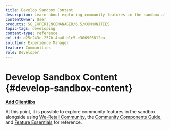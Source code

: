 ```yaml
---
title: Develop Sandbox Content
description: Learn about exploring community features in the sandbox alongside the Community Components Guide, and Feature Essentials for reference.
contentOwner: User
products: SG_EXPERIENCEMANAGER/6.5/COMMUNITIES
topic-tags: developing
content-type: reference
exl-id: d25c243c-257b-4ba8-b1c5-e306906812ea
solution: Experience Manager
feature: Communities
role: Developer
---
```

# Develop Sandbox Content  {#develop-sandbox-content}

**[Add Clientlibs](add-clientlibs.md)**

At this point, it is possible to explore community features in the sandbox alongside using [We-Retail Community](../../help/sites-developing/we-retail.md), the [Community Components Guide](components-guide.md), and [Feature Essentials](essentials.md) for reference.
